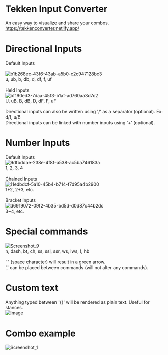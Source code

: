 # Tekken Input Converter
An easy way to visualize and share your combos.
<br>
https://tekkenconverter.netlify.app/

# Directional Inputs
Default Inputs <br>
<br>
![b1b268ec-43f6-43ab-a5b0-c2c947128bc3](https://github.com/guipleit/Tekken-input-converter/assets/112783039/dd23d218-b84a-4daf-a80a-57fd5dedbdeb)
<br>
u, ub, b, db, d, df, f, uf
<br>
<br>
Held Inputs
<br>
![bf190ed3-7daa-45f3-b1af-ad760aa3d7c2](https://github.com/guipleit/Tekken-input-converter/assets/112783039/f3b7f59e-d9d2-4844-bd39-25e51a4fed46)
<br>
U, uB, B, dB, D, dF, F, uF
<br>
<br>
Directional inputs can also be written using '/' as a separator (optional). Ex: d/f, u/B
<br>
Directional inputs can be linked with number inputs using '+' (optional).

# Number Inputs
Default Inputs
<br>
![9dfbddae-238e-4f8f-a538-ac5ba746183a](https://github.com/guipleit/Tekken-input-converter/assets/112783039/f390f4b2-92d9-42e0-8d4f-f129a97c4174)
<br>
1, 2, 3, 4
<br>
<br>
Chained Inputs
<br>
![11edbdcf-5a10-45b4-b714-f7d95a4b2900](https://github.com/guipleit/Tekken-input-converter/assets/112783039/366cf43b-b43a-452f-afc2-6f229b55da50)
<br>
1+2, 2+3, etc.
<br>
<br>
Bracket Inputs
<br>
![d6919072-09f2-4b35-bd5d-d0d87c44b2dc](https://github.com/guipleit/Tekken-input-converter/assets/112783039/20c43ac2-15b6-4a9b-8563-427d23e4bbb4)
<br>
3~4, etc.

# Special commands
![Screenshot_9](https://github.com/guipleit/Tekken-input-converter/assets/112783039/e71be75a-3a76-4810-ae80-aae6b2eae043)
<br>
n, dash, bt, ch, ss, ssl, ssr, ws, iws, !, hb
<br>
<br>
' ' (space character) will result in a green arrow.
<br>
',' can be placed between commands (will not alter any commands).


# Custom text
Anything typed between '{}' will be rendered as plain text. Useful for stances.
<br>
![image](https://github.com/guipleit/Tekken-input-converter/assets/112783039/6ad8d94d-489e-4c16-bdb6-c9954b073d0c)

# Combo example
![Screenshot_1](https://github.com/guipleit/Tekken-input-converter/assets/112783039/7a7cd171-92d9-4cb6-8c5f-1592aeaf23cf)





